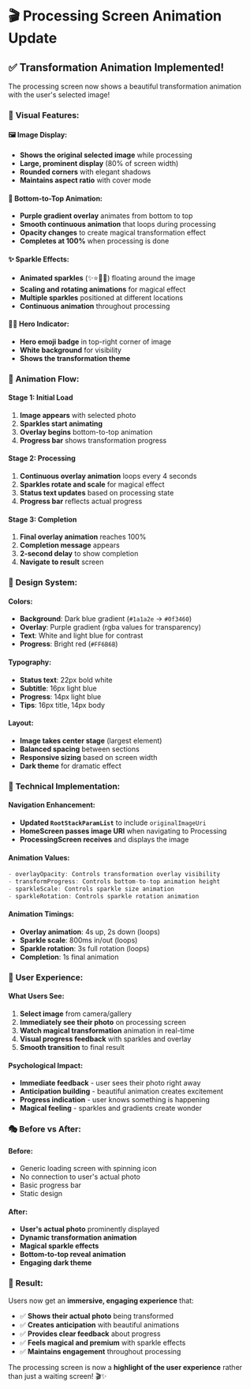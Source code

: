 # 🎬 Processing Screen Animation Update

## ✅ **Transformation Animation Implemented!**

The processing screen now shows a beautiful transformation animation with the user's selected image!

### 🎨 **Visual Features:**

#### **🖼️ Image Display:**

- **Shows the original selected image** while processing
- **Large, prominent display** (80% of screen width)
- **Rounded corners** with elegant shadows
- **Maintains aspect ratio** with cover mode

#### **🌟 Bottom-to-Top Animation:**

- **Purple gradient overlay** animates from bottom to top
- **Smooth continuous animation** that loops during processing
- **Opacity changes** to create magical transformation effect
- **Completes at 100%** when processing is done

#### **✨ Sparkle Effects:**

- **Animated sparkles** (✨⭐💫🌟) floating around the image
- **Scaling and rotating animations** for magical effect
- **Multiple sparkles** positioned at different locations
- **Continuous animation** throughout processing

#### **🦸‍♀️ Hero Indicator:**

- **Hero emoji badge** in top-right corner of image
- **White background** for visibility
- **Shows the transformation theme**

### 🎯 **Animation Flow:**

#### **Stage 1: Initial Load**

1. **Image appears** with selected photo
2. **Sparkles start animating**
3. **Overlay begins** bottom-to-top animation
4. **Progress bar** shows transformation progress

#### **Stage 2: Processing**

1. **Continuous overlay animation** loops every 4 seconds
2. **Sparkles rotate and scale** for magical effect
3. **Status text updates** based on processing state
4. **Progress bar** reflects actual progress

#### **Stage 3: Completion**

1. **Final overlay animation** reaches 100%
2. **Completion message** appears
3. **2-second delay** to show completion
4. **Navigate to result** screen

### 🎨 **Design System:**

#### **Colors:**

- **Background**: Dark blue gradient (`#1a1a2e` → `#0f3460`)
- **Overlay**: Purple gradient (rgba values for transparency)
- **Text**: White and light blue for contrast
- **Progress**: Bright red (`#FF6B6B`)

#### **Typography:**

- **Status text**: 22px bold white
- **Subtitle**: 16px light blue
- **Progress**: 14px light blue
- **Tips**: 16px title, 14px body

#### **Layout:**

- **Image takes center stage** (largest element)
- **Balanced spacing** between sections
- **Responsive sizing** based on screen width
- **Dark theme** for dramatic effect

### 🔧 **Technical Implementation:**

#### **Navigation Enhancement:**

- **Updated `RootStackParamList`** to include `originalImageUri`
- **HomeScreen passes image URI** when navigating to Processing
- **ProcessingScreen receives** and displays the image

#### **Animation Values:**

```typescript
- overlayOpacity: Controls transformation overlay visibility
- transformProgress: Controls bottom-to-top animation height
- sparkleScale: Controls sparkle size animation
- sparkleRotation: Controls sparkle rotation animation
```

#### **Animation Timings:**

- **Overlay animation**: 4s up, 2s down (loops)
- **Sparkle scale**: 800ms in/out (loops)
- **Sparkle rotation**: 3s full rotation (loops)
- **Completion**: 1s final animation

### 📱 **User Experience:**

#### **What Users See:**

1. **Select image** from camera/gallery
2. **Immediately see their photo** on processing screen
3. **Watch magical transformation** animation in real-time
4. **Visual progress feedback** with sparkles and overlay
5. **Smooth transition** to final result

#### **Psychological Impact:**

- **Immediate feedback** - user sees their photo right away
- **Anticipation building** - beautiful animation creates excitement
- **Progress indication** - user knows something is happening
- **Magical feeling** - sparkles and gradients create wonder

### 🎭 **Before vs After:**

#### **Before:**

- Generic loading screen with spinning icon
- No connection to user's actual photo
- Basic progress bar
- Static design

#### **After:**

- **User's actual photo** prominently displayed
- **Dynamic transformation animation**
- **Magical sparkle effects**
- **Bottom-to-top reveal animation**
- **Engaging dark theme**

### 🚀 **Result:**

Users now get an **immersive, engaging experience** that:

- ✅ **Shows their actual photo** being transformed
- ✅ **Creates anticipation** with beautiful animations
- ✅ **Provides clear feedback** about progress
- ✅ **Feels magical and premium** with sparkle effects
- ✅ **Maintains engagement** throughout processing

The processing screen is now a **highlight of the user experience** rather than just a waiting screen! 🎬✨
